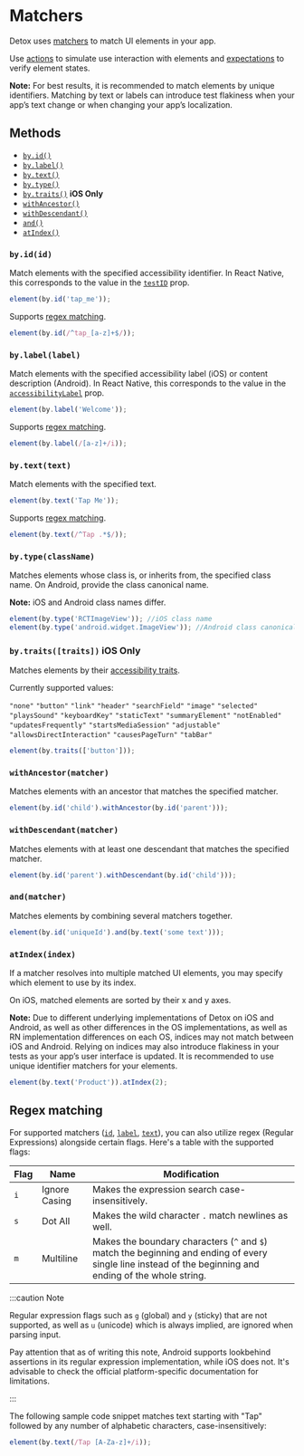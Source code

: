 # Matchers

Detox uses [matchers](matchers.md) to match UI elements in your app.

Use [actions](actions.md) to simulate use interaction with elements and [expectations](expect.md) to verify element states.

**Note:** For best results, it is recommended to match elements by unique identifiers. Matching by text or labels can introduce test flakiness when your app’s text change or when changing your app’s localization.

## Methods

- [`by.id()`](#byidid)
- [`by.label()`](#bylabellabel)
- [`by.text()`](#bytexttext)
- [`by.type()`](#bytypeclassname)
- [`by.traits()`](#bytraitstraits-ios-only) **iOS Only**
- [`withAncestor()`](#withancestormatcher)
- [`withDescendant()`](#withdescendantmatcher)
- [`and()`](#andmatcher)
- [`atIndex()`](#atindexindex)

### `by.id(id)`

Match elements with the specified accessibility identifier. In React Native, this corresponds to the value in the [`testID`](https://reactnative.dev/docs/view.html#testid) prop.

```js
element(by.id('tap_me'));
```

Supports [regex matching](#regex-matching).

```js
element(by.id(/^tap_[a-z]+$/));
```

### `by.label(label)`

Match elements with the specified accessibility label (iOS) or content description (Android). In React Native, this corresponds to the value in the [`accessibilityLabel`](https://reactnative.dev/docs/accessibility#accessibilitylabel) prop.

```js
element(by.label('Welcome'));
```

Supports [regex matching](#regex-matching).

```js
element(by.label(/[a-z]+/i));
```

### `by.text(text)`

Match elements with the specified text.

```js
element(by.text('Tap Me'));
```

Supports [regex matching](#regex-matching).

```js
element(by.text(/^Tap .*$/));
```

### `by.type(className)`

Matches elements whose class is, or inherits from, the specified class name. On Android, provide the class canonical name.

**Note:** iOS and Android class names differ.

```js
element(by.type('RCTImageView')); //iOS class name
element(by.type('android.widget.ImageView')); //Android class canonical name
```

### `by.traits([traits])` **iOS Only**

Matches elements by their [accessibility traits](https://developer.apple.com/documentation/uikit/uiaccessibilityelement/1619584-accessibilitytraits).

Currently supported values:

`"none"`
`"button"`
`"link"`
`"header"`
`"searchField"`
`"image"`
`"selected"`
`"playsSound"`
`"keyboardKey"`
`"staticText"`
`"summaryElement"`
`"notEnabled"`
`"updatesFrequently"`
`"startsMediaSession"`
`"adjustable"`
`"allowsDirectInteraction"`
`"causesPageTurn"`
`"tabBar"`

```js
element(by.traits(['button']));
```

### `withAncestor(matcher)`

Matches elements with an ancestor that matches the specified matcher.

```js
element(by.id('child').withAncestor(by.id('parent')));
```

### `withDescendant(matcher)`

Matches elements with at least one descendant that matches the specified matcher.

```js
element(by.id('parent').withDescendant(by.id('child')));
```

### `and(matcher)`

Matches elements by combining several matchers together.

```js
element(by.id('uniqueId').and(by.text('some text')));
```

### `atIndex(index)`

If a matcher resolves into multiple matched UI elements, you may specify which element to use by its index.

On iOS, matched elements are sorted by their x and y axes.

**Note:** Due to different underlying implementations of Detox on iOS and Android, as well as other differences in the OS implementations, as well as RN implementation differences on each OS, indices may not match between iOS and Android. Relying on indices may also introduce flakiness in your tests as your app’s user interface is updated. It is recommended to use unique identifier matchers for your elements.

```js
element(by.text('Product')).atIndex(2);
```

## Regex matching

For supported matchers ([`id`](#byidid), [`label`](#bylabellabel), [`text`](#bytexttext)), you can also utilize regex (Regular Expressions) alongside certain flags. Here's a table with the supported flags:

| Flag | Name          | Modification                                                                                                                                             |
|------|---------------|----------------------------------------------------------------------------------------------------------------------------------------------------------|
| `i`  | Ignore Casing | Makes the expression search case-insensitively.                                                                                                          |
| `s`  | Dot All       | Makes the wild character `.` match newlines as well.                                                                                                     |
| `m`  | Multiline     | Makes the boundary characters (`^` and `$`) match the beginning and ending of every single line instead of the beginning and ending of the whole string. |

:::caution Note

Regular expression flags such as `g` (global) and `y` (sticky) that are not supported, as well as `u` (unicode) which is always implied, are ignored when parsing input.

Pay attention that as of writing this note, Android supports lookbehind assertions in its regular expression implementation, while iOS does not. It's advisable to check the official platform-specific documentation for limitations.

:::

The following sample code snippet matches text starting with "Tap" followed by any number of alphabetic characters, case-insensitively:

```js
element(by.text(/Tap [A-Za-z]+/i));
```
